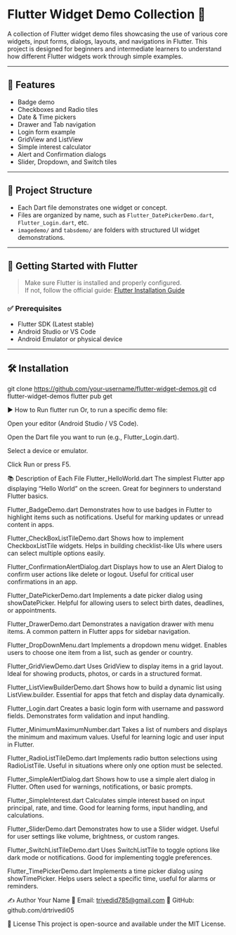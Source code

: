 # Flutter Widget Demo Collection 🚀

A collection of Flutter widget demo files showcasing the use of various core widgets, input forms, dialogs, layouts, and navigations in Flutter. This project is designed for beginners and intermediate learners to understand how different Flutter widgets work through simple examples.

---

## 🧰 Features

- Badge demo  
- Checkboxes and Radio tiles  
- Date & Time pickers  
- Drawer and Tab navigation  
- Login form example  
- GridView and ListView  
- Simple interest calculator  
- Alert and Confirmation dialogs  
- Slider, Dropdown, and Switch tiles  

---

## 📁 Project Structure

- Each Dart file demonstrates one widget or concept.
- Files are organized by name, such as `Flutter_DatePickerDemo.dart`, `Flutter_Login.dart`, etc.
- `imagedemo/` and `tabsdemo/` are folders with structured UI widget demonstrations.

---

## 🚀 Getting Started with Flutter

> Make sure Flutter is installed and properly configured.  
> If not, follow the official guide: [Flutter Installation Guide](https://flutter.dev/docs/get-started/install)

### ✅ Prerequisites

- Flutter SDK (Latest stable)
- Android Studio or VS Code
- Android Emulator or physical device

---

## 🛠️ Installation

git clone https://github.com/your-username/flutter-widget-demos.git
cd flutter-widget-demos
flutter pub get

▶️ How to Run
flutter run
Or, to run a specific demo file:

Open your editor (Android Studio / VS Code).

Open the Dart file you want to run (e.g., Flutter_Login.dart).

Select a device or emulator.

Click Run or press F5.

📚 Description of Each File
Flutter_HelloWorld.dart
The simplest Flutter app displaying “Hello World” on the screen. Great for beginners to understand Flutter basics.

Flutter_BadgeDemo.dart
Demonstrates how to use badges in Flutter to highlight items such as notifications. Useful for marking updates or unread content in apps.

Flutter_CheckBoxListTileDemo.dart
Shows how to implement CheckboxListTile widgets. Helps in building checklist-like UIs where users can select multiple options easily.

Flutter_ConfirmationAlertDialog.dart
Displays how to use an Alert Dialog to confirm user actions like delete or logout. Useful for critical user confirmations in an app.

Flutter_DatePickerDemo.dart
Implements a date picker dialog using showDatePicker. Helpful for allowing users to select birth dates, deadlines, or appointments.

Flutter_DrawerDemo.dart
Demonstrates a navigation drawer with menu items. A common pattern in Flutter apps for sidebar navigation.

Flutter_DropDownMenu.dart
Implements a dropdown menu widget. Enables users to choose one item from a list, such as gender or country.

Flutter_GridViewDemo.dart
Uses GridView to display items in a grid layout. Ideal for showing products, photos, or cards in a structured format.

Flutter_ListViewBuilderDemo.dart
Shows how to build a dynamic list using ListView.builder. Essential for apps that fetch and display data dynamically.

Flutter_Login.dart
Creates a basic login form with username and password fields. Demonstrates form validation and input handling.

Flutter_MinimumMaximumNumber.dart
Takes a list of numbers and displays the minimum and maximum values. Useful for learning logic and user input in Flutter.

Flutter_RadioListTileDemo.dart
Implements radio button selections using RadioListTile. Useful in situations where only one option must be selected.

Flutter_SimpleAlertDialog.dart
Shows how to use a simple alert dialog in Flutter. Often used for warnings, notifications, or basic prompts.

Flutter_SimpleInterest.dart
Calculates simple interest based on input principal, rate, and time. Good for learning forms, input handling, and calculations.

Flutter_SliderDemo.dart
Demonstrates how to use a Slider widget. Useful for user settings like volume, brightness, or custom ranges.

Flutter_SwitchListTileDemo.dart
Uses SwitchListTile to toggle options like dark mode or notifications. Good for implementing toggle preferences.

Flutter_TimePickerDemo.dart
Implements a time picker dialog using showTimePicker. Helps users select a specific time, useful for alarms or reminders.

✍️ Author
Your Name
📧 Email: trivedid785@gmail.com
🔗 GitHub: github.com/drtrivedi05

📄 License
This project is open-source and available under the MIT License.
